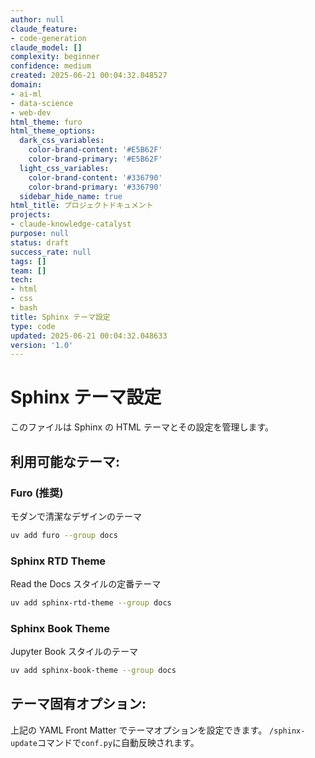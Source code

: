 ```yaml
---
author: null
claude_feature:
- code-generation
claude_model: []
complexity: beginner
confidence: medium
created: 2025-06-21 00:04:32.048527
domain:
- ai-ml
- data-science
- web-dev
html_theme: furo
html_theme_options:
  dark_css_variables:
    color-brand-content: '#E5B62F'
    color-brand-primary: '#E5B62F'
  light_css_variables:
    color-brand-content: '#336790'
    color-brand-primary: '#336790'
  sidebar_hide_name: true
html_title: プロジェクトドキュメント
projects:
- claude-knowledge-catalyst
purpose: null
status: draft
success_rate: null
tags: []
team: []
tech:
- html
- css
- bash
title: Sphinx テーマ設定
type: code
updated: 2025-06-21 00:04:32.048633
version: '1.0'
---
```


# Sphinx テーマ設定

このファイルは Sphinx の HTML テーマとその設定を管理します。

## 利用可能なテーマ:

### **Furo** (推奨)

モダンで清潔なデザインのテーマ

```bash
uv add furo --group docs
```

### **Sphinx RTD Theme**

Read the Docs スタイルの定番テーマ

```bash
uv add sphinx-rtd-theme --group docs
```

### **Sphinx Book Theme**

Jupyter Book スタイルのテーマ

```bash
uv add sphinx-book-theme --group docs
```

## テーマ固有オプション:

上記の YAML Front Matter でテーマオプションを設定できます。
`/sphinx-update`コマンドで`conf.py`に自動反映されます。